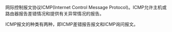 网际控制报文协议ICMP(Internet Control Message Protocol)。ICMP允许主机或路由器报告差错情况和提供有关异常情况的报告。

ICMP报文的种类有两种，即ICMP差错报告报文和ICMP询问报文。

